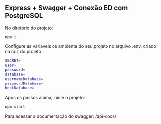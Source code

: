 ## Express + Swagger + Conexão BD com PostgreSQL

No diretório do projeto:

```bash
npm i
```

Configure as variaveis de ambiente do seu projeto no arquivo .env, criado na raiz do projeto

```bash
SECRET=
user=
password=
database=
usernameDatabase=
passwordDatabase=
hostDatabase=
```

Após os passos acima, inicie o projeto:
```bash
npm start
```

Para acessar a documentação do swagger: /api-docs/
